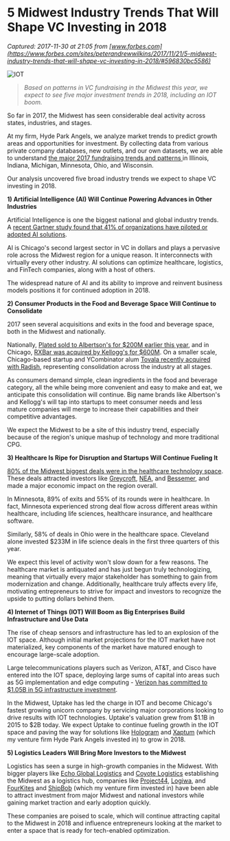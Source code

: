 # 5 Midwest Industry Trends That Will Shape VC Investing in 2018

_Captured: 2017-11-30 at 21:05 from [www.forbes.com](https://www.forbes.com/sites/peterandrewwilkins/2017/11/21/5-midwest-industry-trends-that-will-shape-vc-investing-in-2018/#596830bc5586)_

![IOT](https://blogs-images.forbes.com/peterandrewwilkins/files/2017/11/IOT.jpg?width=960)

> _Based on patterns in VC fundraising in the Midwest this year, we expect to see five major investment trends in 2018, including an IOT boom._

So far in 2017, the Midwest has seen considerable deal activity across states, industries, and stages.

At my firm, Hyde Park Angels, we analyze market trends to predict growth areas and opportunities for investment. By collecting data from various private company databases, new outlets, and our own datasets, we are able to understand [the major 2017 fundraising trends and patterns ](http://hydeparkangels.com/research/hyde-park-angels-2017-midwest-startup-fundraising-trends/)in Illinois, Indiana, Michigan, Minnesota, Ohio, and Wisconsin.

Our analysis uncovered five broad industry trends we expect to shape VC investing in 2018.

**1) Artificial Intelligence (AI) Will Continue Powering Advances in Other Industries**

Artificial Intelligence is one the biggest national and global industry trends. A [recent Gartner study found that 41% of organizations have piloted or adopted AI solutions](https://www.gartner.com/smarterwithgartner/gartner-top-10-strategic-technology-trends-for-2018/).

AI is Chicago's second largest sector in VC in dollars and plays a pervasive role across the Midwest region for a unique reason. It interconnects with virtually every other industry. AI solutions can optimize healthcare, logistics, and FinTech companies, along with a host of others.

The widespread nature of AI and its ability to improve and reinvent business models positions it for continued adoption in 2018.

**2) Consumer Products in the Food and Beverage Space Will Continue to Consolidate**

2017 seen several acquisitions and exits in the food and beverage space, both in the Midwest and nationally.

  


Nationally, [Plated sold to Albertson's for $200M earlier this year](https://techcrunch.com/2017/09/20/albertsons-snaps-up-meal-kit-startup-plated/), and in Chicago, [RXBar was acquired by Kellogg's for $600M](https://www.forbes.com/sites/peterandrewwilkins/2017/10/13/what-the-600m-rxbar-acquisition-by-kelloggs-says-about-chicagos-simple-food-beverage-industry/#54da54f21675). On a smaller scale, Chicago-based startup and YCombinator alum [Tovala recently acquired with Radish](https://tovala.com/radish/), representing consolidation across the industry at all stages.

As consumers demand simple, clean ingredients in the food and beverage category, all the while being more convenient and easy to make and eat, we anticipate this consolidation will continue. Big name brands like Albertson's and Kellogg's will tap into startups to meet consumer needs and less mature companies will merge to increase their capabilities and their competitive advantages.

We expect the Midwest to be a site of this industry trend, especially because of the region's unique mashup of technology and more traditional CPG.

**3) Healthcare Is Ripe for Disruption and Startups Will Continue Fueling It**

[80% of the Midwest biggest deals were in the healthcare technology space](https://www.forbes.com/sites/peterandrewwilkins/2017/11/07/why-healthcare-startups-are-attracting-the-most-vc-dollars-in-the-midwest/). These deals attracted investors like [Greycroft](https://www.greycroft.com/), [NEA](http://www.nea.com/), and [Bessemer](https://www.bvp.com/), and made a major economic impact on the region overall.

In Minnesota, 89% of exits and 55% of its rounds were in healthcare. In fact, Minnesota experienced strong deal flow across different areas within healthcare, including life sciences, healthcare insurance, and healthcare software.

Similarly, 58% of deals in Ohio were in the healthcare space. Cleveland alone invested $233M in life science deals in the first three quarters of this year.

We expect this level of activity won't slow down for a few reasons. The healthcare market is antiquated and has just begun truly technologizing, meaning that virtually every major stakeholder has something to gain from modernization and change. Additionally, healthcare truly affects every life, motivating entrepreneurs to strive for impact and investors to recognize the upside to putting dollars behind them.

**4) Internet of Things (IOT) Will Boom as Big Enterprises Build Infrastructure and Use Data**

The rise of cheap sensors and infrastructure has led to an explosion of the IOT space. Although initial market projections for the IOT market have not materialized, key components of the market have matured enough to encourage large-scale adoption.

  


Large telecommunications players such as Verizon, AT&T, and Cisco have entered into the IOT space, deploying large sums of capital into areas such as 5G implementation and edge computing - [Verizon has committed to $1.05B in 5G infrastructure investment](https://www.reuters.com/article/us-corning-verizon/verizon-corning-agree-to-1-05-billion-fiber-deal-idUSKBN17K201).

In the Midwest, Uptake has led the charge in IOT and become Chicago's fastest growing unicorn company by servicing major corporations looking to drive results with IOT technologies. Uptake's valuation grew from $1.1B in 2015 to $2B today. We expect Uptake to continue fueling growth in the IOT space and paving the way for solutions like [Hologram](https://hologram.io/) and [Xaptum](https://www.xaptum.com/) (which my venture firm Hyde Park Angels invested in) to grow in 2018.

**5) Logistics Leaders Will Bring More Investors to the Midwest**

Logistics has seen a surge in high-growth companies in the Midwest. With bigger players like [Echo Global Logistics](http://www.echo.com/) and [Coyote Logistics](https://www.coyote.com/) establishing the Midwest as a logistics hub, companies like [Project44](https://www.p-44.com/), [Logiwa](https://www.logiwa.com/), and [FourKites](https://www.fourkites.com/) and [ShipBob](http://www.shipbob.com) (which my venture firm invested in) have been able to attract investment from major Midwest and national investors while gaining market traction and early adoption quickly.

These companies are poised to scale, which will continue attracting capital to the Midwest in 2018 and influence entrepreneurs looking at the market to enter a space that is ready for tech-enabled optimization.
